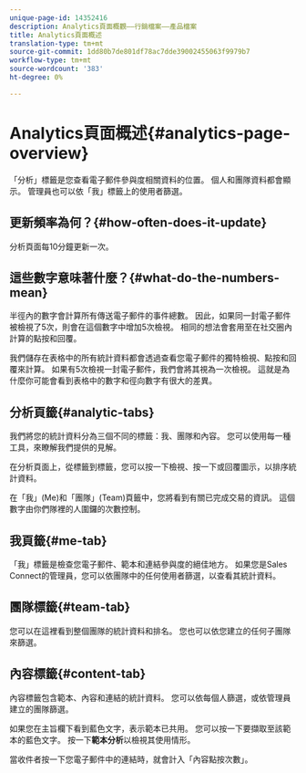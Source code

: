 ```yaml
---
unique-page-id: 14352416
description: Analytics頁面概觀——行銷檔案——產品檔案
title: Analytics頁面概述
translation-type: tm+mt
source-git-commit: 1dd80b7de801df78ac7dde39002455063f9979b7
workflow-type: tm+mt
source-wordcount: '383'
ht-degree: 0%

---
```



# Analytics頁面概述{#analytics-page-overview}

「分析」標籤是您查看電子郵件參與度相關資料的位置。 個人和團隊資料都會顯示。 管理員也可以依「我」標籤上的使用者篩選。

## 更新頻率為何？{#how-often-does-it-update}

分析頁面每10分鐘更新一次。

## 這些數字意味著什麼？{#what-do-the-numbers-mean}

半徑內的數字會計算所有傳送電子郵件的事件總數。 因此，如果同一封電子郵件被檢視了5次，則會在這個數字中增加5次檢視。 相同的想法會套用至在社交圈內計算的點按和回覆。

我們儲存在表格中的所有統計資料都會透過查看您電子郵件的獨特檢視、點按和回覆來計算。 如果有5次檢視一封電子郵件，我們會將其視為一次檢視。 這就是為什麼你可能會看到表格中的數字和徑向數字有很大的差異。

## 分析頁籤{#analytic-tabs}

我們將您的統計資料分為三個不同的標籤：我、團隊和內容。 您可以使用每一種工具，來瞭解我們提供的見解。

在分析頁面上，從標籤到標籤，您可以按一下檢視、按一下或回覆圖示，以排序統計資料。

在「我」(Me)和「團隊」(Team)頁籤中，您將看到有關已完成交易的資訊。 這個數字由你們隊裡的人圍鑼的次數控制。

## 我頁籤{#me-tab}

「我」標籤是檢查您電子郵件、範本和連結參與度的絕佳地方。 如果您是Sales Connect的管理員，您可以依團隊中的任何使用者篩選，以查看其統計資料。

## 團隊標籤{#team-tab}

您可以在這裡看到整個團隊的統計資料和排名。 您也可以依您建立的任何子團隊來篩選。

## 內容標籤{#content-tab}

內容標籤包含範本、內容和連結的統計資料。 您可以依每個人篩選，或依管理員建立的團隊篩選。

如果您在主旨欄下看到藍色文字，表示範本已共用。 您可以按一下要擷取至該範本的藍色文字。 按一下&#x200B;**範本分析**&#x200B;以檢視其使用情形。

當收件者按一下您電子郵件中的連結時，就會計入「內容點按次數」。
